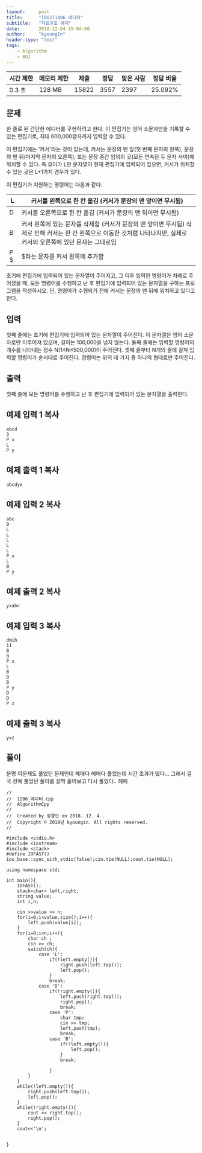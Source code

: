 ```yaml
---
layout:     post
title:      "[BOJ]1406 에디터"
subtitle:   "자료구조 예제"
date:       2018-12-04 19:04:00
author:     "kyoungIn"
header-type: "text"
tags:
    - Algorithm
    - BOJ
---
```


| 시간 제한 | 메모리 제한 | 제출  | 정답 | 맞은 사람 | 정답 비율 |
| --------- | ----------- | ----- | ---- | --------- | --------- |
| 0.3 초    | 128 MB      | 15822 | 3557 | 2397      | 25.092%   |

## 문제

한 줄로 된 간단한 에디터를 구현하려고 한다. 이 편집기는 영어 소문자만을 기록할 수 있는 편집기로, 최대 600,000글자까지 입력할 수 있다.

이 편집기에는 '커서'라는 것이 있는데, 커서는 문장의 맨 앞(첫 번째 문자의 왼쪽), 문장의 맨 뒤(마지막 문자의 오른쪽), 또는 문장 중간 임의의 곳(모든 연속된 두 문자 사이)에 위치할 수 있다. 즉 길이가 L인 문자열이 현재 편집기에 입력되어 있으면, 커서가 위치할 수 있는 곳은 L+1가지 경우가 있다.

이 편집기가 지원하는 명령어는 다음과 같다.

| L    | 커서를 왼쪽으로 한 칸 옮김 (커서가 문장의 맨 앞이면 무시됨)  |
| ---- | ------------------------------------------------------------ |
| D    | 커서를 오른쪽으로 한 칸 옮김 (커서가 문장의 맨 뒤이면 무시됨) |
| B    | 커서 왼쪽에 있는 문자를 삭제함 (커서가 문장의 맨 앞이면 무시됨) 삭제로 인해 커서는 한 칸 왼쪽으로 이동한 것처럼 나타나지만, 실제로 커서의 오른쪽에 있던 문자는 그대로임 |
| P $  | $라는 문자를 커서 왼쪽에 추가함                              |

초기에 편집기에 입력되어 있는 문자열이 주어지고, 그 이후 입력한 명령어가 차례로 주어졌을 때, 모든 명령어를 수행하고 난 후 편집기에 입력되어 있는 문자열을 구하는 프로그램을 작성하시오. 단, 명령어가 수행되기 전에 커서는 문장의 맨 뒤에 위치하고 있다고 한다.

## 입력

첫째 줄에는 초기에 편집기에 입력되어 있는 문자열이 주어진다. 이 문자열은 영어 소문자로만 이루어져 있으며, 길이는 100,000을 넘지 않는다. 둘째 줄에는 입력할 명령어의 개수를 나타내는 정수 N(1≤N≤500,000)이 주어진다. 셋째 줄부터 N개의 줄에 걸쳐 입력할 명령어가 순서대로 주어진다. 명령어는 위의 네 가지 중 하나의 형태로만 주어진다.

## 출력

첫째 줄에 모든 명령어를 수행하고 난 후 편집기에 입력되어 있는 문자열을 출력한다.

## 예제 입력 1 복사

```
abcd
3
P x
L
P y
```

## 예제 출력 1 복사

```
abcdyx
```

## 예제 입력 2 복사

```
abc
9
L
L
L
L
L
P x
L
B
P y
```

## 예제 출력 2 복사

```
yxabc
```

## 예제 입력 3 복사

```
dmih
11
B
B
P x
L
B
B
B
P y
D
D
P z
```

## 예제 출력 3 복사

```
yxz
```

## 풀이

분명 이문제도 풀었던 문제인데 헤매다 헤매다 풀었는데 시간 초과가 떴다...
그래서 결국 전에 풀었던 풀이를 살짝 훑어보고 다시 풀었다.. 헤헤


```
//
//  1206_에디터.cpp
//  AlgorithmCpp
//
//  Created by 정경인 on 2018. 12. 4..
//  Copyright © 2018년 kyoungin. All rights reserved.
//

#include <stdio.h>
#include <iostream>
#include <stack>
#define IOFAST() ios_base::sync_with_stdio(false);cin.tie(NULL);cout.tie(NULL);

using namespace std;

int main(){
    IOFAST();
    stack<char> left,right;
    string value;
    int i,n;
    
    cin >>value >> n;
    for(i=0;i<value.size();i++){
        left.push(value[i]);
    }
    for(i=0;i<n;i++){
        char ch ;
        cin >> ch;
        switch(ch){
            case 'L':
                if(!left.empty()){
                    right.push(left.top());
                    left.pop();
                }
                break;
            case 'D':
                if(!right.empty()){
                    left.push(right.top());
                    right.pop();
                    break;
                case 'P':
                    char tmp;
                    cin >> tmp;
                    left.push(tmp);
                    break;
                case 'B':
                    if(!left.empty()){
                        left.pop();
                    }
                    break;
                    
                }
        }
    }
    while(!left.empty()){
        right.push(left.top());
        left.pop();
    }
    while(!right.empty()){
        cout << right.top();
        right.pop();
    }
    cout<<'\n';
    
    
}
```

